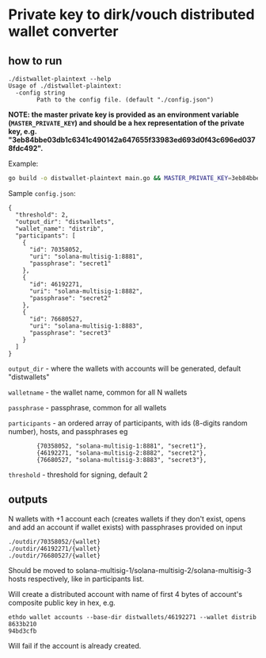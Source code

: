 # Private key to dirk/vouch distributed wallet converter

## how to run

```
./distwallet-plaintext --help
Usage of ./distwallet-plaintext:
  -config string
        Path to the config file. (default "./config.json")

```

**NOTE: the master private key is provided as an environment variable (`MASTER_PRIVATE_KEY`) and should be a hex representation of the private key, e.g. "3eb84bbe03db1c6341c490142a647655f33983ed693d0f43c696ed0378fdc492".**

Example:

```bash
go build -o distwallet-plaintext main.go && MASTER_PRIVATE_KEY=3eb84bbe03db1c6341c490142a647655f33983ed693d0f43c696ed0378fdc492 ./distwallet-plaintext
```

Sample `config.json`:

```
{
  "threshold": 2,
  "output_dir": "distwallets",
  "wallet_name": "distrib",
  "participants": [
    {
      "id": 70358052,
      "uri": "solana-multisig-1:8881",
      "passphrase": "secret1"
    },
    {
      "id": 46192271,
      "uri": "solana-multisig-1:8882",
      "passphrase": "secret2"
    },
    {
      "id": 76680527,
      "uri": "solana-multisig-1:8883",
      "passphrase": "secret3"
    }
  ]
}
```


`output_dir` - where the wallets with accounts will be generated, default "distwallets"

`walletname` - the wallet name, common for all N wallets

`passphrase` - passphrase, common for all wallets

`participants`  - an ordered array of participants, with ids (8-digits random number), hosts, and passphrases eg
```
		{70358052, "solana-multisig-1:8881", "secret1"},
		{46192271, "solana-multisig-2:8882", "secret2"},
		{76680527, "solana-multisig-3:8883", "secret3"},
```

`threshold` - threshold for signing, default 2

## outputs

N wallets with +1 account each (creates wallets if they don't exist, opens and add an account if wallet exists) with passphrases provided on input
```
./outdir/70358052/{wallet}
./outdir/46192271/{wallet}
./outdir/76680527/{wallet}
```

Should be moved to solana-multisig-1/solana-multisig-2/solana-multisig-3 hosts respectively, like in participants list. 

Will create a distributed account with name of first 4 bytes of account's composite public key in hex, e.g.

```
ethdo wallet accounts --base-dir distwallets/46192271 --wallet distrib
8633b210
94bd3cfb
```

Will fail if the account is already created.
